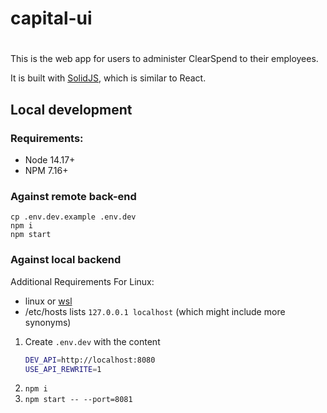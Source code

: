 # capital-ui
#
This is the web app for users to administer ClearSpend to their employees.

It is built with [SolidJS](solidjs.com/), which is similar to React.

## Local development

### Requirements:
- Node 14.17+
- NPM 7.16+

### Against remote back-end

```
cp .env.dev.example .env.dev
npm i
npm start
```

### Against local backend

Additional Requirements For Linux:
- linux or [wsl](https://docs.microsoft.com/en-us/windows/wsl/install)
- /etc/hosts lists `127.0.0.1 localhost` (which might include more synonyms)

1. Create `.env.dev` with the content
    ```sh
    DEV_API=http://localhost:8080
    USE_API_REWRITE=1
    ```
1. `npm i`
1. `npm start -- --port=8081`
